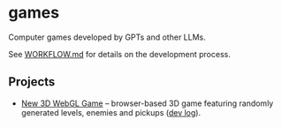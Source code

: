 # games
Computer games developed by GPTs and other LLMs.

See [WORKFLOW.md](WORKFLOW.md) for details on the development process.

## Projects

 - [New 3D WebGL Game](webgl-game/README.md) – browser-based 3D game featuring randomly generated levels, enemies and pickups ([dev log](webgl-game/DEVLOG.md)).
